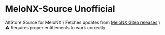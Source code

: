 # MeloNX-Source Unofficial 
AltStore Source for MeloNX \ 
Fetches updates from  [MeloNX Gitea releases](https://git.743378673.xyz/MeloNX/MeloNX/releases) \ 
⚠️ Requires proper entitlements to work correctly
